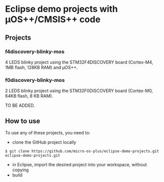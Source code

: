 # Eclipse demo projects with µOS++/CMSIS++ code

## Projects

### f4discovery-blinky-mos

4 LEDS blinky project using the STM32F4DISCOVERY board (Cortex-M4, 1MB flash, 128KB RAM) and µOS++.

### f0discovery-blinky-mos

2 LEDS blinky project using the STM32F0DISCOVERY board (Cortex-M0, 64KB flash, 8 KB RAM).

TO BE ADDED.

## How to use

To use any of these projects, you need to:

* clone the GitHub project locally
```
$ git clone https://github.com/micro-os-plus/eclipse-demo-projects.git eclipse-demo-projects.git
```
* in Eclipse, import the desired project into your workspace, without copying
* build
